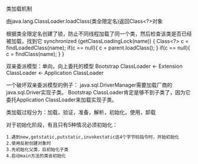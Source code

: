 类加载机制

由java.lang.ClassLoader.loadClass(类全限定名)返回Class<?>对象

根据类全限定名创建了锁，防止不同线程加载了同一个类，然后检查该类是否已经被加载，找到它
synchronized (getClassLoadingLock(name)) {
    Class<?> c = findLoadedClass(name);
    if(c == null){
    	c = parent.loadClass();
    }
    if(c == null){
    	c = findClass(name);
    }
}

双亲委派模型：单向，向上委托的模型
Bootstrap ClassLoader <- Extension ClassLoader <- Application ClassLoader

一个破坏双亲委派模型的例子：
java.sql.DriverManager需要加载厂商的java.sql.Driver实现子类。
Bootstrap ClassLoader肯定是够不到子类了，因为它委托Application ClassLoader来加载实现子类。



类加载过程分为：加载，验证，准备，解析，初始化，使用，卸载

对于初始化阶段，有且只有5种情况必须初始化：
	
	1.遇到new,getstatic,putstatic,invokestatic这4个字节码指令时，开始初始化
	2.使用反射创建对象时
	3.先初始化父类，后初始化子类
	4.启动main方法的类会初始化
	
